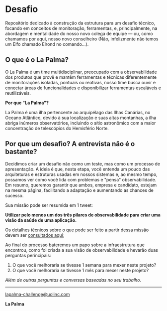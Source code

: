 # Desafio

Repositório dedicado à construção da estrutura para um desafio técnico, focando em conceitos de monitoração, ferramentas, e, principalmente, na abordagem e mentalidade do nosso novo colega de equipe — ou, como chamamos por aqui, nosso novo conselheiro (Não, infelizmente não temos um Elfo chamado Elrond no comando...).

## O que é o La Palma?

O La Palma é um time multidisciplinar, preocupado com a observabilidade dos produtos que provê e mantêm ferramentas e técnicas diferentemente de monitorações isoladas, pontuais ou reativas, nosso time busca ouvir e conectar áreas de funcionalidades e disponibilizar ferramentas escaláveis e reutilizáveis.

**Por que "La Palma"?**

La Palma é uma ilha pertencente ao arquipélago das Ilhas Canárias, no Oceano Atlântico, devido à sua localização e suas altas montanhas, a ilha abriga inúmeros observatórios, incluindo o sítio astronômico com a maior concentração de telescópios do Hemisfério Norte.

## Por que um desafio? A entrevista não é o bastante?

Decidimos criar um desafio não como um teste, mas como um processo de apresentação. A ideia é que, nesta etapa, você entenda um pouco das arquiteturas e estruturas usadas em nossos sistemas e, ao mesmo tempo, possamos ver como você lida com problemas e "pensa" observabilidade. Em resumo, queremos garantir que ambos, empresa e candidato, estejam na mesma página, facilitando a adaptação e aumentando as chances de sucesso.

Sua missão pode ser resumida em 1 tweet:

**Utilizar pelo menos um dos três pilares de observabilidade para criar uma visão da saúde de uma aplicação.** 

Os detalhes técnicos sobre o que pode ser feito a partir dessa missão devem ser [consultados aqui](https://github.com/timelapalma/desafio/blob/main/DOC.md);

Ao final do processo bateremos um papo sobre a infraestrutura que encontrou, como foi criada a sua visão de observabilidade e hevarão duas perguntas perincipais:

1. O que você melhoraria se tivesse 1 semana para mexer neste projeto?
2. O que você melhoraria se tivesse 1 mês para mexer neste projeto?

*Além de outras perguntas e conversas baseadas no seu trabalho.*

---

lapalma-challenge@uolinc.com

**La Palma**